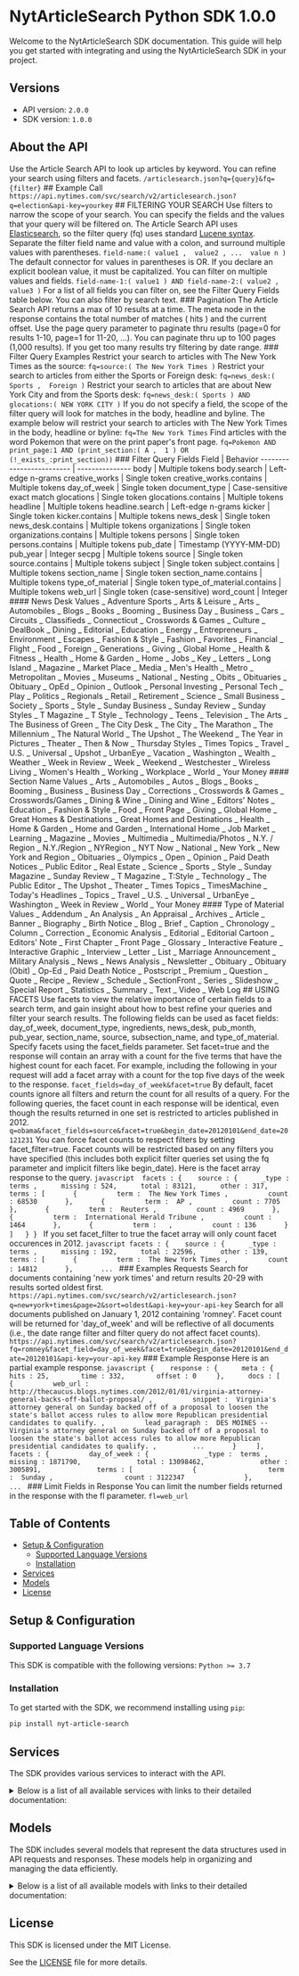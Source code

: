 # NytArticleSearch Python SDK 1.0.0

Welcome to the NytArticleSearch SDK documentation. This guide will help you get started with integrating and using the NytArticleSearch SDK in your project.

## Versions

- API version: `2.0.0`
- SDK version: `1.0.0`

## About the API

Use the Article Search API to look up articles by keyword. You can refine your search using filters and facets. `/articlesearch.json?q={query}&fq={filter}` ## Example Call `https://api.nytimes.com/svc/search/v2/articlesearch.json?q=election&api-key=yourkey` ## FILTERING YOUR SEARCH Use filters to narrow the scope of your search. You can specify the fields and the values that your query will be filtered on. The Article Search API uses [Elasticsearch](https://www.elastic.co/guide/en/elasticsearch/reference/current/query-dsl-simple-query-string-query.html#simple-query-string-syntax), so the filter query (fq) uses standard [Lucene syntax](http://www.lucenetutorial.com/lucene-query-syntax.html). Separate the filter field name and value with a colon, and surround multiple values with parentheses. `field-name:( value1 ,  value2 , ...  value n )` The default connector for values in parentheses is OR. If you declare an explicit boolean value, it must be capitalized. You can filter on multiple values and fields. `field-name-1:( value1 ) AND field-name-2:( value2 ,  value3 )` For a list of all fields you can filter on, see the Filter Query Fields table below. You can also filter by search text. ### Pagination The Article Search API returns a max of 10 results at a time. The meta node in the response contains the total number of matches ( hits ) and the current offset. Use the page query parameter to paginate thru results (page=0 for results 1-10, page=1 for 11-20, ...). You can paginate thru up to 100 pages (1,000 results). If you get too many results try filtering by date range. ### Filter Query Examples Restrict your search to articles with The New York Times as the source: `fq=source:( The New York Times )` Restrict your search to articles from either the Sports or Foreign desk: `fq=news_desk:( Sports ,  Foreign )` Restrict your search to articles that are about New York City and from the Sports desk: `fq=news_desk:( Sports ) AND glocations:( NEW YORK CITY )` If you do not specify a field, the scope of the filter query will look for matches in the body, headline and byline. The example below will restrict your search to articles with The New York Times in the body, headline or byline: `fq=The New York Times` Find articles with the word Pokemon that were on the print paper's front page. `fq=Pokemon AND print_page:1 AND (print_section:( A ,  1 ) OR (!_exists_:print_section))` ### Filter Query Fields Field | Behavior ------------------------- | --------------- body | Multiple tokens body.search | Left-edge n-grams creative_works | Single token creative_works.contains | Multiple tokens day_of_week | Single token document_type | Case-sensitive exact match glocations | Single token glocations.contains | Multiple tokens headline | Multiple tokens headline.search | Left-edge n-grams kicker | Single token kicker.contains | Multiple tokens news_desk | Single token news_desk.contains | Multiple tokens organizations | Single token organizations.contains | Multiple tokens persons | Single token persons.contains | Multiple tokens pub_date | Timestamp (YYYY-MM-DD) pub_year | Integer secpg | Multiple tokens source | Single token source.contains | Multiple tokens subject | Single token subject.contains | Multiple tokens section_name | Single token section_name.contains | Multiple tokens type_of_material | Single token type_of_material.contains | Multiple tokens web_url | Single token (case-sensitive) word_count | Integer #### News Desk Values _ Adventure Sports _ Arts & Leisure _ Arts _ Automobiles _ Blogs _ Books _ Booming _ Business Day _ Business _ Cars _ Circuits _ Classifieds _ Connecticut _ Crosswords & Games _ Culture _ DealBook _ Dining _ Editorial _ Education _ Energy _ Entrepreneurs _ Environment _ Escapes _ Fashion & Style _ Fashion _ Favorites _ Financial _ Flight _ Food _ Foreign _ Generations _ Giving _ Global Home _ Health & Fitness _ Health _ Home & Garden _ Home _ Jobs _ Key _ Letters _ Long Island _ Magazine _ Market Place _ Media _ Men's Health _ Metro _ Metropolitan _ Movies _ Museums _ National _ Nesting _ Obits _ Obituaries _ Obituary _ OpEd _ Opinion _ Outlook _ Personal Investing _ Personal Tech _ Play _ Politics _ Regionals _ Retail _ Retirement _ Science _ Small Business _ Society _ Sports _ Style _ Sunday Business _ Sunday Review _ Sunday Styles _ T Magazine _ T Style _ Technology _ Teens _ Television _ The Arts _ The Business of Green _ The City Desk _ The City _ The Marathon _ The Millennium _ The Natural World _ The Upshot _ The Weekend _ The Year in Pictures _ Theater _ Then & Now _ Thursday Styles _ Times Topics _ Travel _ U.S. _ Universal _ Upshot _ UrbanEye _ Vacation _ Washington _ Wealth _ Weather _ Week in Review _ Week _ Weekend _ Westchester _ Wireless Living _ Women's Health _ Working _ Workplace _ World _ Your Money #### Section Name Values _ Arts _ Automobiles _ Autos _ Blogs _ Books _ Booming _ Business _ Business Day _ Corrections _ Crosswords & Games _ Crosswords/Games _ Dining & Wine _ Dining and Wine _ Editors' Notes _ Education _ Fashion & Style _ Food _ Front Page _ Giving _ Global Home _ Great Homes & Destinations _ Great Homes and Destinations _ Health _ Home & Garden _ Home and Garden _ International Home _ Job Market _ Learning _ Magazine _ Movies _ Multimedia _ Multimedia/Photos _ N.Y. / Region _ N.Y./Region _ NYRegion _ NYT Now _ National _ New York _ New York and Region _ Obituaries _ Olympics _ Open _ Opinion _ Paid Death Notices _ Public Editor _ Real Estate _ Science _ Sports _ Style _ Sunday Magazine _ Sunday Review _ T Magazine _ T:Style _ Technology _ The Public Editor _ The Upshot _ Theater _ Times Topics _ TimesMachine _ Today's Headlines _ Topics _ Travel _ U.S. _ Universal _ UrbanEye _ Washington _ Week in Review _ World _ Your Money #### Type of Material Values _ Addendum _ An Analysis _ An Appraisal _ Archives _ Article _ Banner _ Biography _ Birth Notice _ Blog _ Brief _ Caption _ Chronology _ Column _ Correction _ Economic Analysis _ Editorial _ Editorial Cartoon _ Editors' Note _ First Chapter _ Front Page _ Glossary _ Interactive Feature _ Interactive Graphic _ Interview _ Letter _ List _ Marriage Announcement _ Military Analysis _ News _ News Analysis _ Newsletter _ Obituary _ Obituary (Obit) _ Op-Ed _ Paid Death Notice _ Postscript _ Premium _ Question _ Quote _ Recipe _ Review _ Schedule _ SectionFront _ Series _ Slideshow _ Special Report _ Statistics _ Summary _ Text _ Video _ Web Log ## USING FACETS Use facets to view the relative importance of certain fields to a search term, and gain insight about how to best refine your queries and filter your search results. The following fields can be used as facet fields: day_of_week, document_type, ingredients, news_desk, pub_month, pub_year, section_name, source, subsection_name, and type_of_material. Specify facets using the facet_fields parameter. Set facet=true and the response will contain an array with a count for the five terms that have the highest count for each facet. For example, including the following in your request will add a facet array with a count for the top five days of the week to the response. `facet_fields=day_of_week&facet=true` By default, facet counts ignore all filters and return the count for all results of a query. For the following queries, the facet count in each response will be identical, even though the results returned in one set is restricted to articles published in 2012. `q=obama&facet_fields=source&facet=true&begin_date=20120101&end_date=20121231` You can force facet counts to respect filters by setting facet_filter=true. Facet counts will be restricted based on any filters you have specified (this includes both explicit filter queries set using the fq parameter and implicit filters like begin_date). Here is the facet array response to the query. `javascript  facets : {    source : {      _type :  terms ,      missing : 524,      total : 83121,      other : 317,      terms : [       {          term :  The New York Times ,          count : 68530       },       {          term :  AP ,          count : 7705       },       {          term :  Reuters ,          count : 4969       },       {          term :  International Herald Tribune ,          count : 1464       },       {          term :   ,          count : 136       }     ]   } } ` If you set facet_filter to true the facet array will only count facet occurences in 2012. `javascript facets : {    source : {      _type :  terms ,      missing : 192,      total : 22596,      other : 139,      terms : [       {          term :  The New York Times ,          count : 14812       },       ... ` ### Examples Requests Search for documents containing 'new york times' and return results 20-29 with results sorted oldest first. `https://api.nytimes.com/svc/search/v2/articlesearch.json?q=new+york+times&page=2&sort=oldest&api-key=your-api-key` Search for all documents published on January 1, 2012 containing 'romney'. Facet count will be returned for 'day_of_week' and will be reflective of all documents (i.e., the date range filter and filter query do not affect facet counts). `https://api.nytimes.com/svc/search/v2/articlesearch.json?fq=romney&facet_field=day_of_week&facet=true&begin_date=20120101&end_date=20120101&api-key=your-api-key` ### Example Response Here is an partial example response. `javascript {    response : {      meta : {        hits : 25,        time : 332,        offset : 0     },      docs : [       {          web_url :  http://thecaucus.blogs.nytimes.com/2012/01/01/virginia-attorney-general-backs-off-ballot-proposal/ ,          snippet :  Virginia's attorney general on Sunday backed off of a proposal to loosen the state's ballot access rules to allow more Republican presidential candidates to qualify. ,          lead_paragraph :  DES MOINES -- Virginia's attorney general on Sunday backed off of a proposal to loosen the state's ballot access rules to allow more Republican presidential candidates to qualify. ,         ...       }     ],      facets : {          day_of_week : {              _type :  terms ,              missing : 1871790,              total : 13098462,              other : 3005891,              terms : [               {                  term :  Sunday ,                  count : 3122347               },               ... ` ### Limit Fields in Response You can limit the number fields returned in the response with the fl parameter. `fl=web_url`

## Table of Contents

- [Setup & Configuration](#setup--configuration)
  - [Supported Language Versions](#supported-language-versions)
  - [Installation](#installation)
- [Services](#services)
- [Models](#models)
- [License](#license)

## Setup & Configuration

### Supported Language Versions

This SDK is compatible with the following versions: `Python >= 3.7`

### Installation

To get started with the SDK, we recommend installing using `pip`:

```bash
pip install nyt-article-search
```

## Services

The SDK provides various services to interact with the API.

<details> 
<summary>Below is a list of all available services with links to their detailed documentation:</summary>

| Name                                                     |
| :------------------------------------------------------- |
| [SearchService](documentation/services/SearchService.md) |

</details>

## Models

The SDK includes several models that represent the data structures used in API requests and responses. These models help in organizing and managing the data efficiently.

<details> 
<summary>Below is a list of all available models with links to their detailed documentation:</summary>

| Name                                                                                     | Description |
| :--------------------------------------------------------------------------------------- | :---------- |
| [GetArticlesearchJsonOkResponse](documentation/models/GetArticlesearchJsonOkResponse.md) |             |
| [Facet](documentation/models/Facet.md)                                                   |             |
| [FacetFields](documentation/models/FacetFields.md)                                       |             |
| [FacetFilter](documentation/models/FacetFilter.md)                                       |             |
| [Sort](documentation/models/Sort.md)                                                     |             |
| [Response](documentation/models/Response.md)                                             |             |
| [Article](documentation/models/Article.md)                                               |             |
| [Meta](documentation/models/Meta.md)                                                     |             |
| [Multimedia](documentation/models/Multimedia.md)                                         |             |
| [Headline](documentation/models/Headline.md)                                             |             |
| [Keyword](documentation/models/Keyword.md)                                               |             |
| [Byline](documentation/models/Byline.md)                                                 |             |
| [Legacy](documentation/models/Legacy.md)                                                 |             |
| [Person](documentation/models/Person.md)                                                 |             |

</details>

## License

This SDK is licensed under the MIT License.

See the [LICENSE](LICENSE) file for more details.

<!-- This file was generated by liblab | https://liblab.com/ -->
